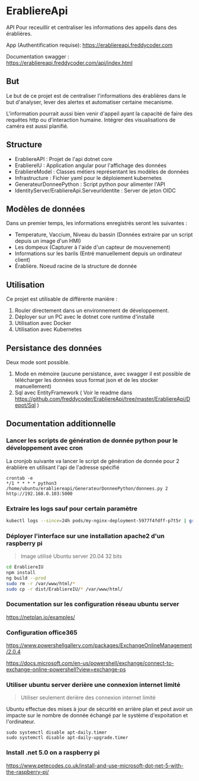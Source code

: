 # ErabliereApi
API Pour receuillir et centraliser les informations des appeils dans des érablières.

App (Authentification requise): https://erabliereapi.freddycoder.com

Documentation swagger : https://erabliereapi.freddycoder.com/api/index.html

## But
Le but de ce projet est de centraliser l'informations des érablières dans le but d'analyser, lever des alertes et automatiser certaine mecanisme.

L'information pourrait aussi bien venir d'appeil ayant la capacité de faire des requêtes http ou d'interaction humaine. Intégrer des visualisations de caméra est aussi planifié.

## Structure
- ErabliereAPI : Projet de l'api dotnet core
- ErabliereIU : Application angular pour l'affichage des données
- ErabliereModel : Classes métiers représentant les modèles de données
- Infrastructure : Fichier yaml pour le déploiement kubernetes
- GenerateurDonneePython : Script python pour alimenter l'API
- IdentityServer/ErabliereApi.ServeurIdentite : Server de jeton OIDC

## Modèles de données
Dans un premier temps, les informations enregistrés seront les suivantes :

- Temperature, Vaccium, Niveau du bassin (Données extraire par un script depuis un image d'un HMI)
- Les dompeux (Capturer à l'aide d'un capteur de mouvenement)
- Informations sur les barils (Entré manuellement depuis un ordinateur client)
- Érablière. Noeud racine de la structure de donnée

## Utilisation

Ce projet est utilisable de différente manière :
1. Rouler directement dans un environnement de développement.
2. Déployer sur un PC avec le dotnet core runtime d'installé
2. Utilisation avec Docker
3. Utilisation avec Kubernetes

## Persistance des données

Deux mode sont possible. 

1. Mode en mémoire (aucune persistance, avec swagger il est possible de télécharger les données sous format json et de les stocker manuellement)
2. Sql avec EntityFramework ( Voir le readme dans https://github.com/freddycoder/ErabliereApi/tree/master/ErabliereApi/Depot/Sql )

## Documentation additionnelle

### Lancer les scripts de génération de donnée python pour le développement avec cron

La cronjob suivante va lancer le script de génération de donnée pour 2 érablière en utilisant l'api de l'adresse spécifié

```
crontab -e
*/1 * * * * python3 /home/ubuntu/erabliereapi/GenerateurDonneePython/donnees.py 2 http://192.168.0.103:5000
```

### Extraire les logs sauf pour certain paramètre

```bash
kubectl logs --since=24h pods/my-nginx-deployment-5977f4fdff-p7t5r | grep erabliere | grep -i -v 'param1|param2'
```

### Déployer l'interface sur une installation apache2 d'un raspberry pi

> Image utilisé Ubuntu server 20.04 32 bits

```bash
cd ErabliereIU
npm install
ng build --prod
sudo rm -r /var/www/html/*
sudo cp -r dist/ErabliereIU/* /var/www/html/
```

### Documentation sur les configuration réseau ubuntu server

https://netplan.io/examples/

### Configuration office365

https://www.powershellgallery.com/packages/ExchangeOnlineManagement/2.0.4

https://docs.microsoft.com/en-us/powershell/exchange/connect-to-exchange-online-powershell?view=exchange-ps

### Utiliser ubuntu server derière une connexion internet limité

> Utiliser seulement derière des connexion internet limité

Ubuntu effectue des mises à jour de sécurité en arrière plan et peut avoir un impacte sur le nombre de donnée échangé par le système d'expoitation et l'ordinateur.

```
sudo systemctl disable apt-daily.timer
sudo systemctl disable apt-daily-upgrade.timer
```

### Install .net 5.0 on a raspberry pi

https://www.petecodes.co.uk/install-and-use-microsoft-dot-net-5-with-the-raspberry-pi/

